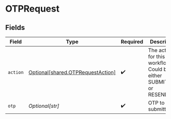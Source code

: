 # OTPRequest


## Fields

| Field                                                                            | Type                                                                             | Required                                                                         | Description                                                                      |
| -------------------------------------------------------------------------------- | -------------------------------------------------------------------------------- | -------------------------------------------------------------------------------- | -------------------------------------------------------------------------------- |
| `action`                                                                         | [Optional[shared.OTPRequestAction]](undefined/models/shared/otprequestaction.md) | :heavy_check_mark:                                                               | The action for this workflow. Could be either SUBMIT_OTP or RESEND_OTP           |
| `otp`                                                                            | *Optional[str]*                                                                  | :heavy_check_mark:                                                               | OTP to be submitted                                                              |